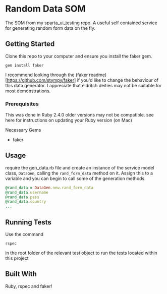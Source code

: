 # Random Data SOM

The SOM from my sparta_ui_testing repo. A useful self contained service for generating random form data on the fly.

## Getting Started

Clone this repo to your computer and ensure you install the faker gem.
```
gem install faker
```
I recommend looking through the (faker readme)[https://github.com/stympy/faker] if you'd like to change the behaviour of this data generator. I appreciate that eldritch deities may not be suitable for most demonstrations.

### Prerequisites

This was done in Ruby 2.4.0 older versions may not be compatible. see here for instructions on updating your Ruby version (on Mac)

Necessary Gems
* faker

## Usage

require the gen_data.rb file and create an instance of the service model class, `DataGen`, calling the `rand_form_data` method on it. Assign this to a variable and you can begin to call some of the generation methods.

```ruby
@rand_data = DataGen.new.rand_form_data
@rand_data.username
@rand_data.pass
@rand_data.country
...
```

## Running Tests

Use the command 
```
rspec
```
in the root folder of the relevant test object to run the tests located within this project

## Built With
Ruby, rspec and faker!